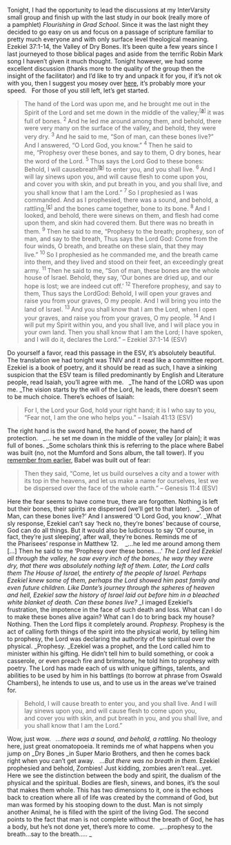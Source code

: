 Tonight, I had the opportunity to lead the discussions at my InterVarsity small group and finish up with the last study in our book (really more of a pamphlet) _Flourishing in Grad School_. Since it was the last night they decided to go easy on us and focus on a passage of scripture familiar to pretty much everyone and with only surface level theological meaning. Ezekiel 37:1-14, the Valley of Dry Bones. It&#8217;s been quite a few years since I last journeyed to those biblical pages and aside from the terrific Robin Mark song I haven&#8217;t given it much thought. Tonight however, we had some excellent discussion (thanks more to the quality of the group then the insight of the facilitator) and I&#8217;d like to try and unpack it for you, if it&#8217;s not ok with you, then I suggest you mosey over <a title="Sinners" href="https://www.google.com/search?hl&#61;en&#38;site&#61;&#38;tbm&#61;isch&#38;source&#61;hp&#38;biw&#61;1440&#38;bih&#61;726&#38;q&#61;shy+cats&#38;oq&#61;shy+cats&#38;gs_l&#61;img.3..0j0i24l3.746.1811.0.1957.8.8.0.0.0.0.185.406.7j1.8.0...0.0...1ac.1.3.img.R4IZE_UQM8Y" target="_blank">here</a>, it&#8217;s probably more your speed.   For those of you still left, let&#8217;s get started.

> The hand of the Lord was upon me, and he brought me out in the Spirit of the Lord and set me down in the middle of the valley;<sup>[<a title="See footnote a" href="http://www.biblegateway.com/passage/?search&#61;Ezekiel%2037&#38;version&#61;ESV#fen-ESV-21399a">a</a>]</sup> it was full of bones. <sup>2 </sup>And he led me around among them, and behold, there were very many on the surface of the valley, and behold, they were very dry. <sup>3 </sup>And he said to me, “Son of man, can these bones live?” And I answered, “O Lord God, you know.” <sup>4 </sup>Then he said to me, “Prophesy over these bones, and say to them, O dry bones, hear the word of the Lord. <sup>5 </sup>Thus says the Lord God to these bones: Behold, I will causebreath<sup>[<a title="See footnote b" href="http://www.biblegateway.com/passage/?search&#61;Ezekiel%2037&#38;version&#61;ESV#fen-ESV-21403b">b</a>]</sup> to enter you, and you shall live. <sup>6 </sup>And I will lay sinews upon you, and will cause flesh to come upon you, and cover you with skin, and put breath in you, and you shall live, and you shall know that I am the Lord.” <sup>7 </sup>So I prophesied as I was commanded. And as I prophesied, there was a sound, and behold, a rattling,<sup>[<a title="See footnote c" href="http://www.biblegateway.com/passage/?search&#61;Ezekiel%2037&#38;version&#61;ESV#fen-ESV-21405c">c</a>]</sup> and the bones came together, bone to its bone. <sup>8 </sup>And I looked, and behold, there were sinews on them, and flesh had come upon them, and skin had covered them. But there was no breath in them. <sup>9 </sup>Then he said to me, “Prophesy to the breath; prophesy, son of man, and say to the breath, Thus says the Lord God: Come from the four winds, O breath, and breathe on these slain, that they may live.” <sup>10 </sup>So I prophesied as he commanded me, and the breath came into them, and they lived and stood on their feet, an exceedingly great army. <sup>11 </sup>Then he said to me, “Son of man, these bones are the whole house of Israel. Behold, they say, ‘Our bones are dried up, and our hope is lost; we are indeed cut off.’ <sup>12 </sup>Therefore prophesy, and say to them, Thus says the LordGod: Behold, I will open your graves and raise you from your graves, O my people. And I will bring you into the land of Israel. <sup>13 </sup>And you shall know that I am the Lord, when I open your graves, and raise you from your graves, O my people. <sup>14 </sup>And I will put my Spirit within you, and you shall live, and I will place you in your own land. Then you shall know that I am the Lord; I have spoken, and I will do it, declares the Lord.” &#8211; Ezekiel 37:1-14 (ESV)

Do yourself a favor, read this passage in the ESV, it&#8217;s absolutely beautiful. The translation we had tonight was TNIV and it read like a committee report. Ezekiel is a book of poetry, and it should be read as such, I have a sinking suspicion that the ESV team is filled predominantly by English and Literature people, read Isaiah, you&#8217;ll agree with me.   _The hand of the LORD was upon me. _The vision starts by the will of the Lord, he leads, there doesn&#8217;t seem to be much choice. There&#8217;s echoes of Isaiah:

> For I, the Lord your God, hold your right hand; it is I who say to you, “Fear not, I am the one who helps you.” &#8211; Isaiah 41:13 (ESV)

The right hand is the sword hand, the hand of power, the hand of protection.   _&#8230; he set me down in the middle of the valley [or plain]; it was full of bones. _Some scholars think this is referring to the place where Babel was built (no, not the Mumford and Sons album, the tall tower). If you <a title="Jesus Christ, Hope" href="http://www.nickrobison.com/2012/12/24/jesus-christ-hope/" target="_blank">remember from earlier</a>, Babel was built out of fear:

> Then they said, “Come, let us build ourselves a city and a tower with its top in the heavens, and let us make a name for ourselves, lest we be dispersed over the face of the whole earth.” &#8211; Genesis 11:4 (ESV)

Here the fear seems to have come true, there are forgotten. Nothing is left but their bones, their spirits are dispersed (we&#8217;ll get to that later).   _&#8216;Son of Man, can these bones live?&#8217; And I answered &#8216;O Lord God, you know&#8217;. _What sly response, Ezekiel can&#8217;t say &#8216;heck no, they<span style="line-height: 15px;">&#8216;re bones&#8217; because of course, God can do all things. But it would also be ludicrous to say &#8216;Of course, in fact, they&#8217;re just sleeping&#8217;, after wall, they&#8217;re bones. Reminds me of the Pharisees&#8217; response in Matthew 12. </span>   _&#8230;he led me around among them [&#8230;] Then he said to me &#8216;Prophesy over these bones&#8230;.&#8217; _The Lord led Ezekiel all through the valley, he saw every inch of the bones, he way they were dry, that there was absolutely nothing left of them. Later, the Lord calls them _The House of Israel_, the entirety of the people of Israel. Perhaps Ezekiel knew some of them, perhaps the Lord showed him past family and even future children. Like Dante&#8217;s journey through the spheres of heaven and hell, Ezekiel saw the history of Israel laid out before him in a bleached white blanket of death. _Can these bones live_?_ _I imaged Ezekiel&#8217;s frustration, the impotence in the face of such death and loss. What can I do to make these bones alive again? What can I do to bring back my house? Nothing. Then the Lord flips it completely around. _Prophesy._ Prophesy is the act of calling forth things of the spirit into the physical world, by telling him to prophesy, the Lord was declaring the authority of the spiritual over the physical. _Prophesy. _Ezekiel was a prophet, and the Lord called him to minister within his gifting. He didn&#8217;t tell him to build something, or cook a casserole, or even preach fire and brimstone, he told him to prophesy with poetry. The Lord has made each of us with unique giftings, talents, and abilities to be used by him in his battlings (to borrow at phrase from Oswald Chambers), he intends to use us, and to use us in the areas we&#8217;ve trained for.

> Behold, I will cause breath to enter you, and you shall live. And I will lay sinews upon you, and will cause flesh to come upon you, and cover you with skin, and put breath in you, and you shall live, and you shall know that I am the Lord.”

Wow, just wow.   _&#8230;there was a sound, and behold, a rattling._ No theology here, just great onomatopoeia. It reminds me of what happens when you jump on _Dry Bones _in Super Mario Brothers, and then he comes back right when you can&#8217;t get away.   _&#8230;But there was no breath in them._ Ezekiel prophesied and behold, Zombies! Just kidding, zombies aren&#8217;t real&#8230;yet. Here we see the distinction between the body and spirit, the dualism of the physical and the spiritual. Bodies are flesh, sinews, and bones, it&#8217;s the soul that makes them whole. This has two dimensions to it, one is the echoes back to creation where all of life was created by the command of God, but man was formed by his stooping down to the dust. Man is not simply another Animal, he is filled with the spirit of the living God. The second points to the fact that man is not complete without the breath of God, he has a body, but he&#8217;s not done yet, there&#8217;s more to come.   _&#8230;prophesy to the breath&#8230;say to the breath&#8230;.. _